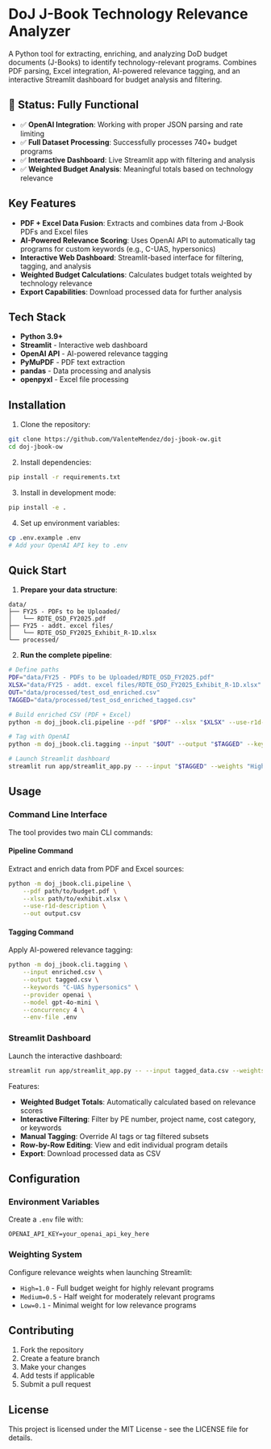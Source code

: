 # DoJ J-Book Technology Relevance Analyzer

A Python tool for extracting, enriching, and analyzing DoD budget documents (J-Books) to identify technology-relevant programs. Combines PDF parsing, Excel integration, AI-powered relevance tagging, and an interactive Streamlit dashboard for budget analysis and filtering.

## 🎉 Status: Fully Functional
- ✅ **OpenAI Integration**: Working with proper JSON parsing and rate limiting
- ✅ **Full Dataset Processing**: Successfully processes 740+ budget programs
- ✅ **Interactive Dashboard**: Live Streamlit app with filtering and analysis
- ✅ **Weighted Budget Analysis**: Meaningful totals based on technology relevance

## Key Features

- **PDF + Excel Data Fusion**: Extracts and combines data from J-Book PDFs and Excel files
- **AI-Powered Relevance Scoring**: Uses OpenAI API to automatically tag programs for custom keywords (e.g., C-UAS, hypersonics)
- **Interactive Web Dashboard**: Streamlit-based interface for filtering, tagging, and analysis
- **Weighted Budget Calculations**: Calculates budget totals weighted by technology relevance
- **Export Capabilities**: Download processed data for further analysis

## Tech Stack

- **Python 3.9+**
- **Streamlit** - Interactive web dashboard
- **OpenAI API** - AI-powered relevance tagging
- **PyMuPDF** - PDF text extraction
- **pandas** - Data processing and analysis
- **openpyxl** - Excel file processing

## Installation

1. Clone the repository:
```bash
git clone https://github.com/ValenteMendez/doj-jbook-ow.git
cd doj-jbook-ow
```

2. Install dependencies:
```bash
pip install -r requirements.txt
```

3. Install in development mode:
```bash
pip install -e .
```

4. Set up environment variables:
```bash
cp .env.example .env
# Add your OpenAI API key to .env
```

## Quick Start

1. **Prepare your data structure**:
```
data/
├── FY25 - PDFs to be Uploaded/
│   └── RDTE_OSD_FY2025.pdf
├── FY25 - addt. excel files/
│   └── RDTE_OSD_FY2025_Exhibit_R-1D.xlsx
└── processed/
```

2. **Run the complete pipeline**:
```bash
# Define paths
PDF="data/FY25 - PDFs to be Uploaded/RDTE_OSD_FY2025.pdf"
XLSX="data/FY25 - addt. excel files/RDTE_OSD_FY2025_Exhibit_R-1D.xlsx"
OUT="data/processed/test_osd_enriched.csv"
TAGGED="data/processed/test_osd_enriched_tagged.csv"

# Build enriched CSV (PDF + Excel)
python -m doj_jbook.cli.pipeline --pdf "$PDF" --xlsx "$XLSX" --use-r1d-description --out "$OUT"

# Tag with OpenAI
python -m doj_jbook.cli.tagging --input "$OUT" --output "$TAGGED" --keywords C-UAS hypersonics --provider openai --model gpt-4o-mini --concurrency 4 --env-file .env

# Launch Streamlit dashboard
streamlit run app/streamlit_app.py -- --input "$TAGGED" --weights "High=1.0,Medium=0.5,Low=0.1"
```

## Usage

### Command Line Interface

The tool provides two main CLI commands:

#### Pipeline Command
Extract and enrich data from PDF and Excel sources:
```bash
python -m doj_jbook.cli.pipeline \
    --pdf path/to/budget.pdf \
    --xlsx path/to/exhibit.xlsx \
    --use-r1d-description \
    --out output.csv
```

#### Tagging Command
Apply AI-powered relevance tagging:
```bash
python -m doj_jbook.cli.tagging \
    --input enriched.csv \
    --output tagged.csv \
    --keywords "C-UAS hypersonics" \
    --provider openai \
    --model gpt-4o-mini \
    --concurrency 4 \
    --env-file .env
```

### Streamlit Dashboard

Launch the interactive dashboard:
```bash
streamlit run app/streamlit_app.py -- --input tagged_data.csv --weights "High=1.0,Medium=0.5,Low=0.1"
```

Features:
- **Weighted Budget Totals**: Automatically calculated based on relevance scores
- **Interactive Filtering**: Filter by PE number, project name, cost category, or keywords
- **Manual Tagging**: Override AI tags or tag filtered subsets
- **Row-by-Row Editing**: View and edit individual program details
- **Export**: Download processed data as CSV

## Configuration

### Environment Variables
Create a `.env` file with:
```
OPENAI_API_KEY=your_openai_api_key_here
```

### Weighting System
Configure relevance weights when launching Streamlit:
- `High=1.0` - Full budget weight for highly relevant programs
- `Medium=0.5` - Half weight for moderately relevant programs  
- `Low=0.1` - Minimal weight for low relevance programs

## Contributing

1. Fork the repository
2. Create a feature branch
3. Make your changes
4. Add tests if applicable
5. Submit a pull request

## License

This project is licensed under the MIT License - see the LICENSE file for details.
